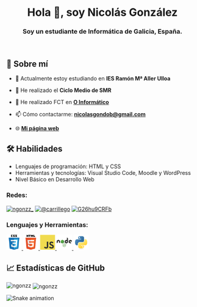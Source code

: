 <h1 align="center">Hola 👋, soy Nicolás González</h1>
<h3 align="center">Soy un estudiante de Informática de Galicia, España.</h3>

<br>

## 🚀 Sobre mí

- 🔭 Actualmente estoy estudiando en **IES Ramón Mª Aller Ulloa**

- 📌 He realizado el **Ciclo Medio de SMR**

- 🌱 He realizado FCT en **[O Informático](https://maps.app.goo.gl/VXbNAjojGeT9C2jc9)**

- 📫 Cómo contactarme: **nicolasgondob@gmail.com**
  
- 🌐 **[Mi página web](https://ngonzz.github.io/portfolio-2/)**

## 🛠️ Habilidades
- Lenguajes de programación: HTML y CSS
- Herramientas y tecnologías: Visual Studio Code, Moodle y WordPress
- Nivel Básico en Desarrollo Web


<h3 align="left">Redes:</h3>
<p align="left">
<a href="https://instagram.com/ngonzz_" target="blank"><img align="center" src="https://raw.githubusercontent.com/rahuldkjain/github-profile-readme-generator/master/src/images/icons/Social/instagram.svg" alt="ngonzz_" height="30" width="40" /></a>
<a href="https://www.youtube.com/c/@carrillego" target="blank"><img align="center" src="https://raw.githubusercontent.com/rahuldkjain/github-profile-readme-generator/master/src/images/icons/Social/youtube.svg" alt="@carrillego" height="30" width="40" /></a>
<a href="https://discord.gg/G26hu9CRFb" target="blank"><img align="center" src="https://raw.githubusercontent.com/rahuldkjain/github-profile-readme-generator/master/src/images/icons/Social/discord.svg" alt="G26hu9CRFb" height="30" width="40" /></a>
</p>

<h3 align="left">Lenguajes y Herramientas:</h3>
<p align="left"> <a href="https://www.w3schools.com/css/" target="_blank" rel="noreferrer"> <img src="https://raw.githubusercontent.com/devicons/devicon/master/icons/css3/css3-original-wordmark.svg" alt="css3" width="40" height="40"/> </a> <a href="https://www.w3.org/html/" target="_blank" rel="noreferrer"> <img src="https://raw.githubusercontent.com/devicons/devicon/master/icons/html5/html5-original-wordmark.svg" alt="html5" width="40" height="40"/> </a> <a href="https://developer.mozilla.org/en-US/docs/Web/JavaScript" target="_blank" rel="noreferrer"> <img src="https://raw.githubusercontent.com/devicons/devicon/master/icons/javascript/javascript-original.svg" alt="javascript" width="40" height="40"/> </a> <a href="https://nodejs.org" target="_blank" rel="noreferrer"> <img src="https://raw.githubusercontent.com/devicons/devicon/master/icons/nodejs/nodejs-original-wordmark.svg" alt="nodejs" width="40" height="40"/> </a> <a href="https://www.python.org" target="_blank" rel="noreferrer"> <img src="https://raw.githubusercontent.com/devicons/devicon/master/icons/python/python-original.svg" alt="python" width="40" height="40"/> </a> </p>

## 📈 Estadísticas de GitHub

<p><img align="left" src="https://github-readme-stats.vercel.app/api/top-langs?username=ngonzz&show_icons=true&locale=en&layout=compact" alt="ngonzz" /></p>

<p>&nbsp;<img align="center" src="https://github-readme-stats.vercel.app/api?username=ngonzz&show_icons=true&theme=tokyonight" alt="ngonzz" /></p>

<img src="https://raw.githubusercontent.com/maurodesouza/maurodesouza/output/snake.svg" alt="Snake animation" />
